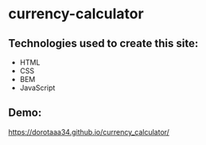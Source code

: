# currency-calculator

## Technologies used to create this site:
- HTML
- CSS
- BEM
- JavaScript


## Demo:

https://dorotaaa34.github.io/currency_calculator/
